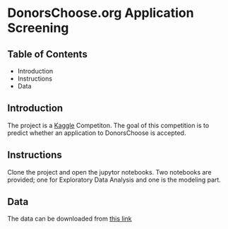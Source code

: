 # DonorsChoose.org Application Screening

## Table of Contents
- Introduction
- Instructions
- Data

## Introduction
The project is a [Kaggle](https://www.kaggle.com/c/donorschoose-application-screening) Competiton. The goal of this competition is to predict whether an application to DonorsChoose is accepted. 

## Instructions
Clone the project and open the jupytor notebooks. Two notebooks are provided; one for Exploratory Data Analysis and one is the modeling part.

## Data

The data can be downloaded from [this link](https://www.kaggle.com/c/donorschoose-application-screening/data)
